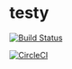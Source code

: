 # testy


[![Build Status](https://travis-ci.org/wching/testy.svg?branch=master)](https://travis-ci.org/wching/testy)


[![CircleCI](https://circleci.com/gh/wching/testy.svg?style=svg&circle-token=ad11f9490ee0d4be24bd684c67fe2e2695bf2234)](https://circleci.com/gh/wching/testy)
